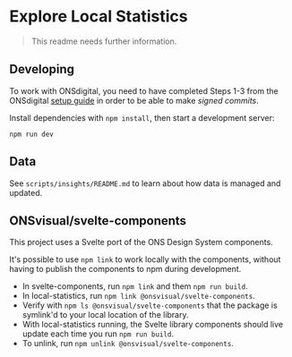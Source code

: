 # Explore Local Statistics

> This readme needs further information.

## Developing

To work with ONSdigital, you need to have completed Steps 1-3 from the ONSdigital [setup guide](https://github.com/ONSdigital/dp/blob/main/guides/GETTING_STARTED.md) in order to be able to make _signed commits_.

Install dependencies with `npm install`, then start a development server:

    npm run dev

## Data

See `scripts/insights/README.md` to learn about how data is managed and updated.

## ONSvisual/svelte-components

This project uses a Svelte port of the ONS Design System components.

It's possible to use `npm link` to work locally with the components, without having to publish the components to npm during development.

- In svelte-components, run `npm link` and them `npm run build`.
- In local-statistics, run `npm link @onsvisual/svelte-components`.
- Verify with `npm ls @onsvisual/svelte-components` that the package is symlink'd to your local location of the library.
- With local-statistics running, the Svelte library components should live update each time you run `npm run build`.
- To unlink, run `npm unlink @onsvisual/svelte-components`.
